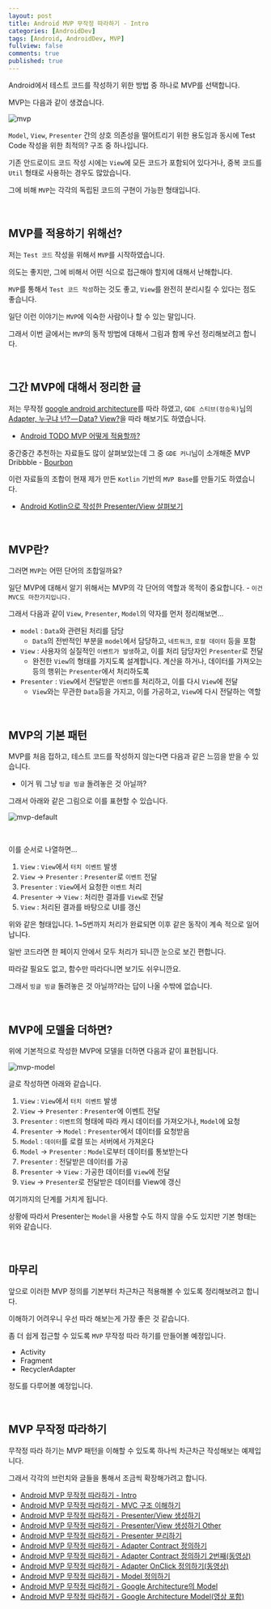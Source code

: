```yaml
---
layout: post
title: Android MVP 무작정 따라하기 - Intro
categories: [AndroidDev]
tags: [Android, AndroidDev, MVP]
fullview: false
comments: true
published: true
---
```


Android에서 테스트 코드를 작성하기 위한 방법 중 하나로 MVP를 선택합니다.

MVP는 다음과 같이 생겼습니다.

![mvp]

`Model`, `View`, `Presenter` 간의 상호 의존성을 떨어트리기 위한 용도임과 동시에 Test Code 작성을 위한 최적의? 구조 중 하나입니다.

기존 안드로이드 코드 작성 시에는 `View`에 모든 코드가 포함되어 있다거나, 중복 코드를 `Util` 형태로 사용하는 경우도 많았습니다.

그에 비해 `MVP`는 각각의 독립된 코드의 구현이 가능한 형태입니다.


<br />

## MVP를 적용하기 위해선?

저는 `Test 코드` 작성을 위해서 `MVP`를 시작하였습니다.

의도는 좋지만, 그에 비해서 어떤 식으로 접근해야 할지에 대해서 난해합니다.

`MVP`를 통해서 `Test 코드 작성`하는 것도 좋고, `View`를 완전히 분리시킬 수 있다는 점도 좋습니다.

일단 이런 이야기는 `MVP`에 익숙한 사람이나 할 수 있는 말입니다.

그래서 이번 글에서는 `MVP`의 동작 방법에 대해서 그림과 함께 우선 정리해보려고 합니다.


<br />

## 그간 MVP에 대해서 정리한 글

저는 무작정 [google android architecture](https://github.com/googlesamples/android-architecture)를 따라 하였고, `GDE 스티브(정승욱)`님의 [Adapter, 누구냐 넌? — Data? View?](https://medium.com/@jsuch2362/adapter-%EB%88%84%EA%B5%AC%EB%83%90-%EB%84%8C-data-view-2db7eff11c20#.klca01cu9)을 따라 해보기도 하였습니다.

- [Android TODO MVP 어떻게 적용할까?](http://thdev.tech/androiddev/2016/06/14/Android-TODO-MVP-Example.html)

중간중간 추천하는 자료들도 많이 살펴보았는데 그 중 `GDE 커니`님이 소개해준 MVP Dribbble - [Bourbon](https://github.com/hitherejoe/Bourbon)

이런 자료들의 조합이 현재 제가 만든 `Kotlin` 기반의 `MVP Base`를 만들기도 하였습니다.

- [Android Kotlin으로 작성한 Presenter/View 살펴보기](http://thdev.tech/androiddev/kotlin/2016/09/22/Android-Base-Presenter_View.html)


<br />

## MVP란?

그러면 `MVP`는 어떤 단어의 조합일까요?

일단 MVP에 대해서 알기 위해서는 MVP의 각 단어의 역할과 목적이 중요합니다. - `이건 MVC도 마찬가지입니다.`

그래서 다음과 같이 `View`, `Presenter`, `Model`의 약자를 먼저 정리해보면...

- `model` : `Data`와 관련된 처리를 담당
  - `Data`의 전반적인 부분을 `model`에서 담당하고, `네트워크`, `로컬 데이터` 등을 포함
- `View` : 사용자의 실질적인 `이벤트가 발생`하고, 이를 처리 담당자인 `Presenter`로 전달
  - 완전한 `View`의 형태를 가지도록 설계합니다. 계산을 하거나, 데이터를 가져오는 등의 행위는 `Presenter`에서 처리하도록
- `Presenter` : `View`에서 전달받은 `이벤트`를 처리하고, 이를 다시 `View`에 전달
  - `View`와는 무관한 `Data`등을 가지고, 이를 가공하고, `View`에 다시 전달하는 역할


<br />

## MVP의 기본 패턴

MVP를 처음 접하고, 테스트 코드를 작성하지 않는다면 다음과 같은 느낌을 받을 수 있습니다.

- 이거 뭐 그냥 `빙글 빙글` 돌려놓은 것 아닐까?

그래서 아래와 같은 그림으로 이를 표현할 수 있습니다.

![mvp-default]

<br />

이를 순서로 나열하면...

1. `View` : `View`에서 `터치 이벤트` 발생
2. `View` -> `Presenter` : `Presenter`로 `이벤트` 전달
3. `Presenter` : `View`에서 요청한 `이벤트` 처리
4. `Presenter` -> `View` : 처리한 결과를 `View`로 전달
5. `View` : 처리된 결과를 바탕으로 UI를 갱신

위와 같은 형태입니다. 1~5번까지 처리가 완료되면 이후 같은 동작이 계속 적으로 일어납니다.

일반 코드라면 한 페이지 안에서 모두 처리가 되니깐 눈으로 보긴 편합니다.

따라갈 필요도 없고, 함수만 따라다니면 보기도 쉬우니깐요.

그래서 `빙글 빙글` 돌려놓은 것 아닐까?라는 답이 나올 수밖에 없습니다.


<br />

## MVP에 모델을 더하면?

위에 기본적으로 작성한 MVP에 모델을 더하면 다음과 같이 표현됩니다.

![mvp-model]

글로 작성하면 아래와 같습니다.

1. `View` : `View`에서 `터치 이벤트` 발생
2. `View` -> `Presenter` : `Presenter`에 이벤트 전달
3. `Presenter` : `이벤트`의 형태에 따라 캐시 데이터를 가져오거나, `Model`에 요청
4. `Presenter` -> `Model` : `Presenter`에서 데이터를 요청받음
5. `Model` : `데이터`를 로컬 또는 서버에서 가져온다
6. `Model` -> `Presenter` : `Model`로부터 데이터를 통보받는다
7. `Presenter` : 전달받은 데이터를 가공
8. `Presenter` -> `View` : 가공한 데이터를 `View`에 전달
9. `View` -> `Presenter`로 전달받은 데이터를 View에 갱신

여기까지의 단계를 거치게 됩니다.

상황에 따라서 Presenter는 `Model`을 사용할 수도 하지 않을 수도 있지만 기본 형태는 위와 같습니다.


<br />

## 마무리

앞으로 이러한 MVP 정의를 기본부터 차근차근 적용해볼 수 있도록 정리해보려고 합니다.

이해하기 어려우니 우선 따라 해보는게 가장 좋은 것 같습니다.

좀 더 쉽게 접근할 수 있도록 `MVP` 무작정 따라 하기를 만들어볼 예정입니다.

- Activity
- Fragment
- RecyclerAdapter

정도를 다루어볼 예정입니다.


<br />

## MVP 무작정 따라하기

무작정 따라 하기는 MVP 패턴을 이해할 수 있도록 하나씩 차근차근 작성해보는 예제입니다.

그래서 각각의 브런치와 글들을 통해서 조금씩 확장해가려고 합니다.

- [Android MVP 무작정 따라하기 - Intro](http://thdev.tech/androiddev/2016/10/12/Android-MVP-Intro.html)
- [Android MVP 무작정 따라하기 - MVC 구조 이해하기](http://thdev.tech/androiddev/2016/10/23/Android-MVC-Architecture.html)
- [Android MVP 무작정 따라하기 - Presenter/View 생성하기](http://thdev.tech/androiddev/2016/11/28/Android-MVP-One.html)
- [Android MVP 무작정 따라하기 - Presenter/View 생성하기 Other](http://thdev.tech/androiddev/2016/11/30/Android-MVP-Two.html)
- [Android MVP 무작정 따라하기 - Presenter 분리하기](http://thdev.tech/androiddev/2016/12/23/Android-MVP-Three.html)
- [Android MVP 무작정 따라하기 - Adapter Contract 정의하기](http://thdev.tech/androiddev/2016/12/26/Android-MVP-Four.html)
- [Android MVP 무작정 따라하기 - Adapter Contract 정의하기 2번째(동영상)](http://thdev.tech/androiddev/2016/12/27/Android-MVP-Four-Two.html)
- [Android MVP 무작정 따라하기 - Adapter OnClick 정의하기(동영상)](http://thdev.tech/androiddev/2016/12/29/Android-MVP-Four-Three.html)
- [Android MVP 무작정 따라하기 - Model 정의하기](http://thdev.tech/androiddev/2016/12/29/Android-MVP-Model-One.html)
- [Android MVP 무작정 따라하기 - Google Architecture의 Model](http://thdev.tech/androiddev/2017/01/09/Android-MVP-Model-Two.html)
- [Android MVP 무작정 따라하기 - Google Architecture Model(영상 포함)](http://thdev.tech/androiddev/2017/01/29/Android-MVP-Google-Architecture-Model.html)


[mvp]: /images/2016/2016-05-03-MediaProjection-MVP-Pattern/MVP.png

[mvp-default]: /images/2016/2016-10-12-Android-MVP-Intro/mvp-default.png
[mvp-model]: /images/2016/2016-10-12-Android-MVP-Intro/mvp-model.png
